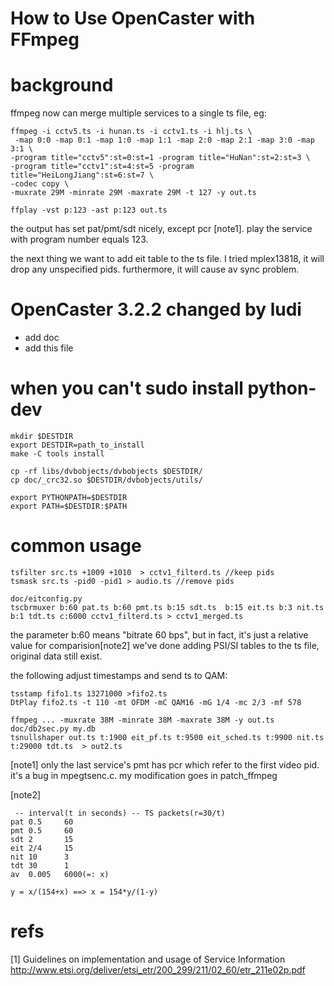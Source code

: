 How to Use OpenCaster with FFmpeg
====

# background
ffmpeg now can merge multiple services to a single ts file, eg:

```{r, engine='bash', count_lines}
ffmpeg -i cctv5.ts -i hunan.ts -i cctv1.ts -i hlj.ts \
 -map 0:0 -map 0:1 -map 1:0 -map 1:1 -map 2:0 -map 2:1 -map 3:0 -map 3:1 \
-program title="cctv5":st=0:st=1 -program title="HuNan":st=2:st=3 \
-program title="cctv1":st=4:st=5 -program title="HeiLongJiang":st=6:st=7 \
-codec copy \
-muxrate 29M -minrate 29M -maxrate 29M -t 127 -y out.ts

ffplay -vst p:123 -ast p:123 out.ts
```
the output has set pat/pmt/sdt nicely, except pcr [note1]. play the service with program number equals 123.

   the next thing we want to add eit table to the ts file.
I tried mplex13818, it will drop any unspecified pids. furthermore, it will cause av sync problem.
 

# OpenCaster 3.2.2 changed by ludi
 * add doc
 * add this file

# when you can't sudo install python-dev
```
mkdir $DESTDIR
export DESTDIR=path_to_install
make -C tools install

cp -rf libs/dvbobjects/dvbobjects $DESTDIR/
cp doc/_crc32.so $DESTDIR/dvbobjects/utils/

export PYTHONPATH=$DESTDIR
export PATH=$DESTDIR:$PATH
```

# common usage

```
tsfilter src.ts +1009 +1010  > cctv1_filterd.ts //keep pids
tsmask src.ts -pid0 -pid1 > audio.ts //remove pids

doc/eitconfig.py 
tscbrmuxer b:60 pat.ts b:60 pmt.ts b:15 sdt.ts  b:15 eit.ts b:3 nit.ts b:1 tdt.ts c:6000 cctv1_filterd.ts > cctv1_merged.ts
```

the parameter b:60 means "bitrate 60 bps", but in fact, it's just a relative value for comparision[note2]
we've done adding PSI/SI tables to the ts file, original data still exist.

the following adjust timestamps and send ts to QAM:

    tsstamp fifo1.ts 13271000 >fifo2.ts
    DtPlay fifo2.ts -t 110 -mt OFDM -mC QAM16 -mG 1/4 -mc 2/3 -mf 578

```
ffmpeg ... -muxrate 38M -minrate 38M -maxrate 38M -y out.ts
doc/db2sec.py my.db
tsnullshaper out.ts t:1900 eit_pf.ts t:9500 eit_sched.ts t:9900 nit.ts t:29000 tdt.ts  > out2.ts 
```

[note1]
only the last service's pmt has pcr which refer to the first video pid. it's a bug in mpegtsenc.c.
my modification goes in patch_ffmpeg

[note2]

```
 -- interval(t in seconds) -- TS packets(r=30/t)
pat 0.5		60
pmt 0.5		60
sdt 2		15
eit 2/4		15
nit 10		3
tdt 30		1
av  0.005	6000(=: x)

y = x/(154+x) ==> x = 154*y/(1-y)
```

# refs
[1] Guidelines on implementation and usage of Service Information
http://www.etsi.org/deliver/etsi_etr/200_299/211/02_60/etr_211e02p.pdf

